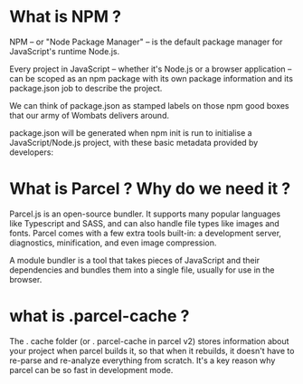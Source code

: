 # What is NPM ?

NPM – or "Node Package Manager" – is the default package manager for JavaScript's runtime Node.js.

Every project in JavaScript – whether it's Node.js or a browser application – can be scoped as an npm package with its own package information and its package.json job to describe the project.

We can think of package.json as stamped labels on those npm good boxes that our army of Wombats delivers around.

package.json will be generated when npm init is run to initialise a JavaScript/Node.js project, with these basic metadata provided by developers:

# What is Parcel ? Why do we need it ?

Parcel.js is an open-source bundler. It supports many popular languages like Typescript and SASS, and can also handle file types like images and fonts. Parcel comes with a few extra tools built-in: a development server, diagnostics, minification, and even image compression.

A module bundler is a tool that takes pieces of JavaScript and their dependencies and bundles them into a single file, usually for use in the browser.

# what is .parcel-cache ?

The . cache folder (or . parcel-cache in parcel v2) stores information about your project when parcel builds it, so that when it rebuilds, it doesn't have to re-parse and re-analyze everything from scratch. It's a key reason why parcel can be so fast in development mode.

